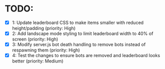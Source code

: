 # TODO:

- [x] 1: Update leaderboard CSS to make items smaller with reduced height/padding (priority: High)
- [x] 2: Add landscape mode styling to limit leaderboard width to 40% of screen (priority: High)
- [x] 3: Modify server.js bot death handling to remove bots instead of respawning them (priority: High)
- [x] 4: Test the changes to ensure bots are removed and leaderboard looks better (priority: Medium)
